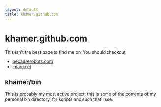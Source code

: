 ```yaml
---
layout: default
title: khamer.github.com
---
```

khamer.github.com
=================
This isn't the best page to find me on. You should checkout
* [becauserobots.com](http://becauserobots.com/)
* [imarc.net](http://imarc.net/)

khamer/bin
----------
This is probably my most active project; this is some of the contents of my
personal bin directory, for scripts and such that I use.
